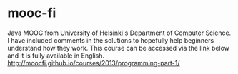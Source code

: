 # mooc-fi
Java MOOC from University of Helsinki's Department of Computer Science. I have included comments in the solutions to hopefully help beginners understand how they work. 
This course can be accessed via the link below and it is fully available in English.
http://moocfi.github.io/courses/2013/programming-part-1/

